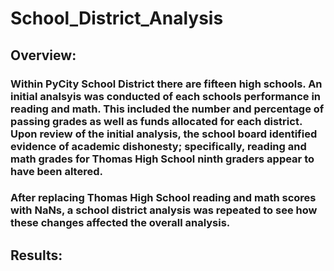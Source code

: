 # School_District_Analysis

## Overview:

### Within PyCity School District there are fifteen high schools. An initial analsyis was conducted of each schools performance in reading and math. This included the number and percentage of passing grades as well as funds allocated for each district. Upon review of the initial analysis, the school board identified evidence of academic dishonesty; specifically, reading and math grades for Thomas High School ninth graders appear to have been altered. 

### After replacing Thomas High School reading and math scores with NaNs, a school district analysis was repeated to see how these changes affected the overall analysis.

## Results:

###
